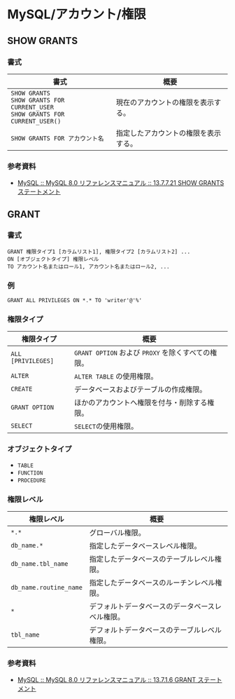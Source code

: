 # MySQL/アカウント/権限

## SHOW GRANTS

### 書式

| 書式                                                         | 概要                                 |
| ------------------------------------------------------------ | ------------------------------------ |
| `SHOW GRANTS`<br />`SHOW GRANTS FOR CURRENT_USER`<br />`SHOW GRANTS FOR CURRENT_USER()` | 現在のアカウントの権限を表示する。   |
| `SHOW GRANTS FOR アカウント名`                               | 指定したアカウントの権限を表示する。 |

### 参考資料

- [MySQL :: MySQL 8.0 リファレンスマニュアル :: 13.7.7.21 SHOW GRANTS ステートメント](https://dev.mysql.com/doc/refman/8.0/ja/show-grants.html)

## GRANT

### 書式

```mysql
GRANT 権限タイプ1 [カラムリスト1], 権限タイプ2 [カラムリスト2] ...
ON [オブジェクトタイプ] 権限レベル
TO アカウント名またはロール1, アカウント名またはロール2, ...
```

### 例

```mysql
GRANT ALL PRIVILEGES ON *.* TO 'writer'@'%'
```

### 権限タイプ

| 権限タイプ         | 概要                                               |
| ------------------ | -------------------------------------------------- |
| `ALL [PRIVILEGES]` | `GRANT OPTION` および `PROXY` を除くすべての権限。 |
| `ALTER`            | `ALTER TABLE` の使用権限。                         |
| `CREATE`           | データベースおよびテーブルの作成権限。             |
| `GRANT OPTION`     | ほかのアカウントへ権限を付与・削除する権限。       |
| `SELECT`           | `SELECT`の使用権限。                               |

### オブジェクトタイプ

- `TABLE`
- `FUNCTION`
- `PROCEDURE`

### 権限レベル

| 権限レベル             | 概要                                             |
| ---------------------- | ------------------------------------------------ |
| `*.*`                  | グローバル権限。                                 |
| `db_name.*`            | 指定したデータベースレベル権限。                 |
| `db_name.tbl_name`     | 指定したデータベースのテーブルレベル権限。       |
| `db_name.routine_name` | 指定したデータベースのルーチンレベル権限。       |
| `*`                    | デフォルトデータベースのデータベースレベル権限。 |
| `tbl_name`             | デフォルトデータベースのテーブルレベル権限。     |

### 参考資料

- [MySQL :: MySQL 8.0 リファレンスマニュアル :: 13.7.1.6 GRANT ステートメント](https://dev.mysql.com/doc/refman/8.0/ja/grant.html)
